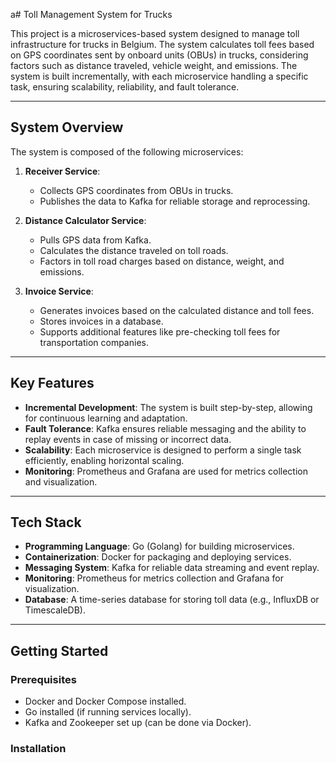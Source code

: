 a# Toll Management System for Trucks

This project is a microservices-based system designed to manage toll infrastructure for trucks in Belgium. The system calculates toll fees based on GPS coordinates sent by onboard units (OBUs) in trucks, considering factors such as distance traveled, vehicle weight, and emissions. The system is built incrementally, with each microservice handling a specific task, ensuring scalability, reliability, and fault tolerance.

---

## System Overview

The system is composed of the following microservices:

1. **Receiver Service**:

   - Collects GPS coordinates from OBUs in trucks.
   - Publishes the data to Kafka for reliable storage and reprocessing.

2. **Distance Calculator Service**:

   - Pulls GPS data from Kafka.
   - Calculates the distance traveled on toll roads.
   - Factors in toll road charges based on distance, weight, and emissions.

3. **Invoice Service**:
   - Generates invoices based on the calculated distance and toll fees.
   - Stores invoices in a database.
   - Supports additional features like pre-checking toll fees for transportation companies.

---

## Key Features

- **Incremental Development**: The system is built step-by-step, allowing for continuous learning and adaptation.
- **Fault Tolerance**: Kafka ensures reliable messaging and the ability to replay events in case of missing or incorrect data.
- **Scalability**: Each microservice is designed to perform a single task efficiently, enabling horizontal scaling.
- **Monitoring**: Prometheus and Grafana are used for metrics collection and visualization.

---

## Tech Stack

- **Programming Language**: Go (Golang) for building microservices.
- **Containerization**: Docker for packaging and deploying services.
- **Messaging System**: Kafka for reliable data streaming and event replay.
- **Monitoring**: Prometheus for metrics collection and Grafana for visualization.
- **Database**: A time-series database for storing toll data (e.g., InfluxDB or TimescaleDB).

---

## Getting Started

### Prerequisites

- Docker and Docker Compose installed.
- Go installed (if running services locally).
- Kafka and Zookeeper set up (can be done via Docker).

### Installation
